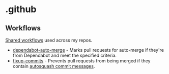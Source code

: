 # .github

## Workflows

[Shared workflows](https://docs.github.com/en/actions/using-workflows/reusing-workflows) used across my repos.

- [dependabot-auto-merge](.github/workflows/dependabot-auto-merge.yml) - Marks pull requests for auto-merge if they're from Dependabot and meet the specified criteria.
- [fixup-commits](.github/workflows/fixup-commits.yml) - Prevents pull requests from being merged if they contain [autosquash commit messages](https://git-scm.com/docs/git-rebase#git-rebase---autosquash).
